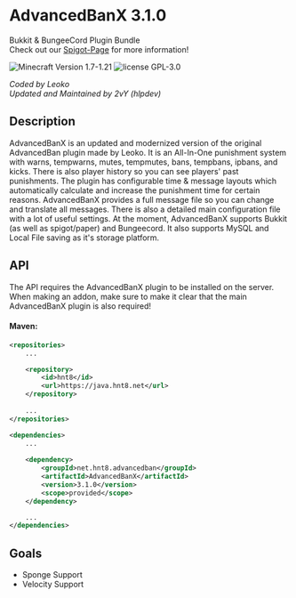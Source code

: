 # AdvancedBanX 3.1.0

Bukkit & BungeeCord Plugin Bundle <br>
Check out our [Spigot-Page](https://www.spigotmc.org/resources/advancedbanx.117067/) for more  information!

![Minecraft Version 1.7-1.21](https://img.shields.io/badge/supports%20minecraft%20versions-1.7--1.21-brightgreen.svg)
![license GPL-3.0](https://img.shields.io/badge/license-GPL--3.0-lightgrey.svg)

_Coded by Leoko_ 
<br>
_Updated and Maintained by 2vY (hlpdev)_

## Description
AdvancedBanX is an updated and modernized version of the original AdvancedBan
plugin made by Leoko. It is an All-In-One punishment system with warns, 
tempwarns, mutes, tempmutes, bans, tempbans, ipbans, and kicks. There is 
also player history so you can see players' past punishments. The plugin 
has configurable time & message layouts which automatically calculate and 
increase the punishment time for certain reasons. AdvancedBanX provides a 
full message file so you can change and translate all messages. There is 
also a detailed main configuration file with a lot of useful settings. At 
the moment, AdvancedBanX supports Bukkit (as well as spigot/paper) and 
Bungeecord. It also supports MySQL and Local File saving as it's storage 
platform.

## API
The API requires the AdvancedBanX plugin to be installed on the server. When making an addon, make sure to make it clear that the main AdvancedBanX plugin is also required!

#### Maven:
```xml
<repositories>
    ...

    <repository>
        <id>hnt8</id>
        <url>https://java.hnt8.net</url>
    </repository>
    
    ...
</repositories>

<dependencies>
    ...
    
    <dependency>
        <groupId>net.hnt8.advancedban</groupId>
        <artifactId>AdvancedBanX</artifactId>
        <version>3.1.0</version>
        <scope>provided</scope>
    </dependency>

    ...
</dependencies>
```

## Goals
* Sponge Support
* Velocity Support


[//]: # (## API)

[//]: # (To use the API you need to add AdvancedBan to your project and declare it as a dependency in the plugin.yml.)

[//]: # ()
[//]: # (Add AdvancedBan to you project by adding the AdvancedBan.jar to your build-path or as a:)

[//]: # (#### Maven dependency in your pom.xml)

[//]: # ()
[//]: # (Example Usage from Jitpack:)

[//]: # (```xml)

[//]: # (<repositories>)

[//]: # (  <repository>)

[//]: # (    <id>jitpack.io</id>)

[//]: # (    <url>https://jitpack.io</url>)

[//]: # (  </repository>)

[//]: # (</repositories>)

[//]: # (...)

[//]: # (<dependency>)

[//]: # (  <groupId>com.github.DevLeoko</groupId>)

[//]: # (  <artifactId>AdvancedBan</artifactId>)

[//]: # (  <version>v2.3.0</version>)

[//]: # (</dependency>)

[//]: # (```)

[//]: # (Note: Jitpack also supports dependencies for gradle!)

[//]: # ()
[//]: # ([AdvancedBan on Jitpack]&#40;https://jitpack.io/#DevLeoko/AdvancedBan&#41;)

[//]: # ()
[//]: # ()
[//]: # (You can use this API for both Spigot and Bungeecord plugins.)

[//]: # (Check out the [Java Docs]&#40;https://devleoko.github.io/AdvancedBan/&#41; to get started.)
